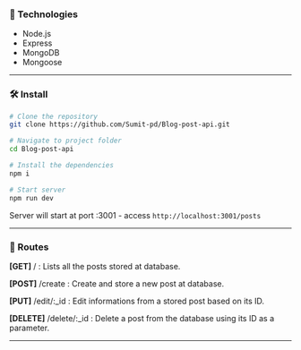
### 🚀 Technologies
- Node.js
- Express
- MongoDB
- Mongoose

--- 

### 🛠️ Install
```bash
# Clone the repository
git clone https://github.com/Sumit-pd/Blog-post-api.git

# Navigate to project folder
cd Blog-post-api

# Install the dependencies
npm i

# Start server
npm run dev

```
Server will start at port :3001 - access `http://localhost:3001/posts`

--- 

### 📌 Routes

**[GET]** / : Lists all the posts stored at database.

**[POST]** /create : Create and store a new post at database.

**[PUT]** /edit/:_id : Edit informations from a stored post based on its ID.

**[DELETE]** /delete/:_id : Delete a post from the database using its ID as a parameter.

--- 
